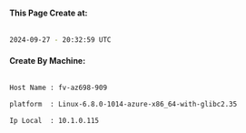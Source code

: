 
   
#### This Page Create at:

```bash

2024-09-27 - 20:32:59 UTC

```

#### Create By Machine:

```bash

Host Name : fv-az698-909

platform  : Linux-6.8.0-1014-azure-x86_64-with-glibc2.35

Ip Local  : 10.1.0.115

```

